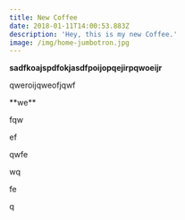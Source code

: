 ```yaml
---
title: New Coffee
date: 2018-01-11T14:00:53.883Z
description: 'Hey, this is my new Coffee.'
image: /img/home-jumbotron.jpg
---
```

**sadfkoajspdfokjasdfpoijopqejirpqwoeijr**

qweroijqweofjqwf

\*\*we\*\*

fqw

ef

qwfe

wq

fe

q
